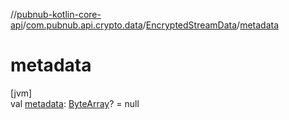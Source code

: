 //[pubnub-kotlin-core-api](../../../index.md)/[com.pubnub.api.crypto.data](../index.md)/[EncryptedStreamData](index.md)/[metadata](metadata.md)

# metadata

[jvm]\
val [metadata](metadata.md): [ByteArray](https://kotlinlang.org/api/core/kotlin-stdlib/kotlin/-byte-array/index.html)? = null
